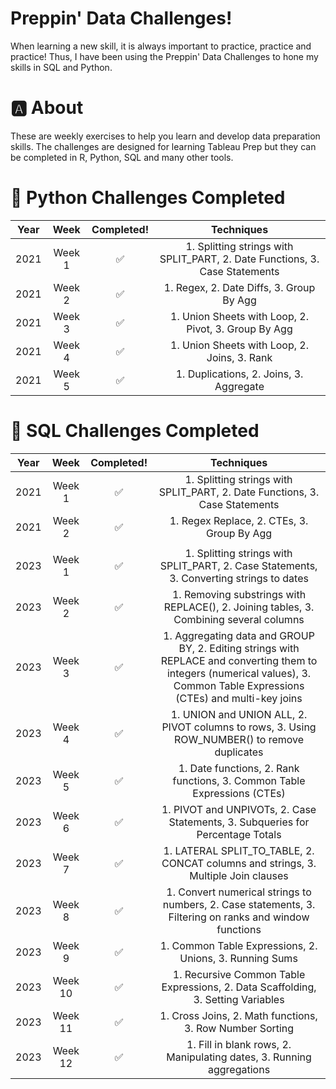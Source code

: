 # Preppin' Data Challenges!
When learning a new skill, it is always important to practice, practice and practice! Thus, I have been using the Preppin' Data Challenges to hone my skills in SQL and Python. 
# 🅰️ About
These are weekly exercises to help you learn and develop data preparation skills. The challenges are designed for learning Tableau Prep but they can be completed in R, Python, SQL and many other tools.
# 🐍 Python Challenges Completed

| Year | Week | Completed! | Techniques |
| :-: | :-: | :-: | :-: |
| 2021 | Week 1 | ✅ | 1. Splitting strings with SPLIT_PART, 2. Date Functions, 3. Case Statements |
| 2021 | Week 2 | ✅ | 1. Regex, 2. Date Diffs, 3. Group By Agg |
| 2021 | Week 3 | ✅ | 1. Union Sheets with Loop, 2. Pivot, 3. Group By Agg |
| 2021 | Week 4 | ✅ | 1. Union Sheets with Loop, 2. Joins, 3. Rank |
| 2021 | Week 5 | ✅ | 1. Duplications, 2. Joins, 3. Aggregate |

# 💪 SQL Challenges Completed

| Year | Week | Completed! | Techniques |
| :-: | :-: | :-: | :-: |
| 2021 | Week 1 | ✅ | 1. Splitting strings with SPLIT_PART, 2. Date Functions, 3. Case Statements |
| 2021 | Week 2 | ✅ | 1. Regex Replace, 2. CTEs, 3. Group By Agg |
|  |  |  |  |
| 2023 | Week 1 | ✅ | 1. Splitting strings with SPLIT_PART, 2. Case Statements, 3. Converting strings to dates |
| 2023 | Week 2 | ✅ | 1. Removing substrings with REPLACE(), 2. Joining tables, 3. Combining several columns |
| 2023 | Week 3 | ✅ | 1. Aggregating data and GROUP BY, 2. Editing strings with REPLACE and converting them to integers (numerical values), 3. Common Table Expressions (CTEs) and multi-key joins |
| 2023 | Week 4 | ✅ | 1. UNION and UNION ALL, 2. PIVOT columns to rows, 3. Using ROW_NUMBER() to remove duplicates |
| 2023 | Week 5 | ✅ | 1. Date functions, 2. Rank functions, 3. Common Table Expressions (CTEs) |
| 2023 | Week 6 | ✅ | 1. PIVOT and UNPIVOTs, 2. Case Statements, 3. Subqueries for Percentage Totals |
| 2023 | Week 7 | ✅ | 1. LATERAL SPLIT_TO_TABLE, 2. CONCAT columns and strings, 3. Multiple Join clauses |
| 2023 | Week 8 | ✅ | 1. Convert numerical strings to numbers, 2. Case statements, 3. Filtering on ranks and window functions |
| 2023 | Week 9 | ✅ | 1. Common Table Expressions, 2. Unions, 3. Running Sums |
| 2023 | Week 10 | ✅ | 1. Recursive Common Table Expressions, 2. Data Scaffolding, 3. Setting Variables |
| 2023 | Week 11 | ✅ | 1. Cross Joins, 2. Math functions, 3. Row Number Sorting |
| 2023 | Week 12 | ✅ | 1. Fill in blank rows, 2. Manipulating dates, 3. Running aggregations |
